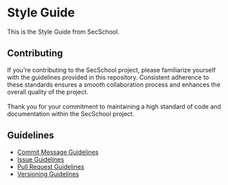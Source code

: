 # Style Guide
This is the Style Guide from SecSchool.

## Contributing
If you're contributing to the SecSchool project, please familiarize yourself with the guidelines provided in this repository. Consistent adherence to these standards ensures a smooth collaboration process and enhances the overall quality of the project.<br><br>
Thank you for your commitment to maintaining a high standard of code and documentation within the SecSchool project.

## Guidelines
- [Commit Message Guidelines](commit-message.md)
- [Issue Guidelines](issue.md)
- [Pull Request Guidelines](pull-request.md)
- [Versioning Guidelines](versioning.md)
<!--- [Coding Guidelines](coding.md)-->